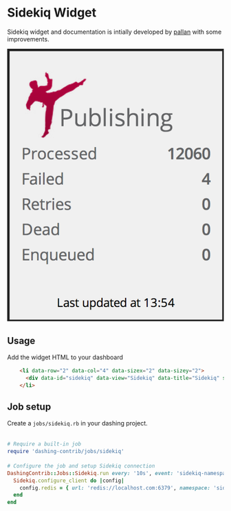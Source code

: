 Sidekiq Widget
===============

Sidekiq widget and documentation is intially developed by [pallan](https://github.com/pallan) with some improvements.

![](preview.png)


## Usage

Add the widget HTML to your dashboard
```html
    <li data-row="2" data-col="4" data-sizex="2" data-sizey="2">
      <div data-id="sidekiq" data-view="Sidekiq" data-title="Sidekiq" style=""></div>
    </li>
```

## Job setup

Create a `jobs/sidekiq.rb` in your dashing project.


```ruby

# Require a built-in job
require 'dashing-contrib/jobs/sidekiq'

# Configure the job and setup Sidekiq connection
DashingContrib::Jobs::Sidekiq.run every: '10s', event: 'sidekiq-namespace' do
  Sidekiq.configure_client do |config|
    config.redis = { url: 'redis://localhost.com:6379', namespace: 'sidekiq:mdashboard' }
  end
end
```
